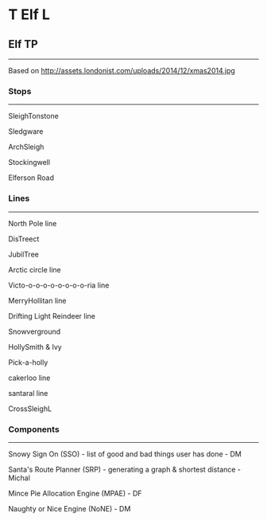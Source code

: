# T Elf L

## Elf TP
-----
Based on http://assets.londonist.com/uploads/2014/12/xmas2014.jpg

### Stops
---
SleighTonstone

Sledgware

ArchSleigh

Stockingwell

Elferson Road

### Lines
---
North Pole line

DisTreect

JubilTree

Arctic circle line

Victo-o-o-o-o-o-o-o-o-ria line

MerryHollitan line

Drifting Light Reindeer line

Snowverground

HollySmith & Ivy

Pick-a-holly 

cakerloo line

santaral line

CrossSleighL

### Components
---
Snowy Sign On (SSO) - list of good and bad things user has done - DM

Santa's Route Planner (SRP) - generating a graph & shortest distance - Michal

Mince Pie Allocation Engine (MPAE) - DF

Naughty or Nice Engine (NoNE) - DM